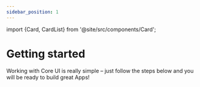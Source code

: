 ```yaml
---
sidebar_position: 1
---
```


import {Card, CardList} from '@site/src/components/Card';

# Getting started

<div style={{ width: '30%', marginBottom: '2rem', color: 'var(--theme-color-contrast-text)'}}> 
Working with Core UI is really simple – just follow the steps below and you will be ready to build great Apps!
</div>

<CardList>
  <Card label="Installation" isPrimary={true} link="installation/angular" icon="disk" />
  <Card label="Theming & Styling" link="theming/theming-and-styling" icon="ink-pen"/>
  <Card label="Controls" link="components/navigation/basic-navigation" icon="library" />
  <Card label="Icon Library" link="icon-library/icons" icon="heart"/>
  <Card label="UX Design" link="ux-design/overview" icon="image" />
  <Card label="Language" link="language/basics" icon="language" />
  <Card label="Report an issue" link="https://***REMOVED***/***REMOVED***/core-ui/core-ui/-/issues" icon="about" />
  <Card label="FAQ" link="faq" icon="question" />
</CardList>
